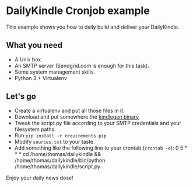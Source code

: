 # DailyKindle Cronjob example

This example shows you how to daily build and deliver your DailyKindle.

## What you need

* A Unix box.
* An SMTP server (Sendgrid.com is enough for this task).
* Some system management skills.
* Python 3 + Virtualenv

## Let's go

* Create a virtualenv and put all those files in it.
* Download and put somewhere the [kindlegen binary](http://www.amazon.com/gp/feature.html?docId=1000234621)
* Tweak the script.py file according to your SMTP credentials and your
  filesystem paths.
* Run `pip install -r requirements.pip`
* Modify `sources.txt` to your taste.
* Add something like the following line to your crontab (`crontab -e`):
    0 5 * * * cd /home/thomas/dailykindle && /home/thomas/dailykindle/bin/python /home/thomas/dailykindle/script.py

Enjoy your daily news dose!
